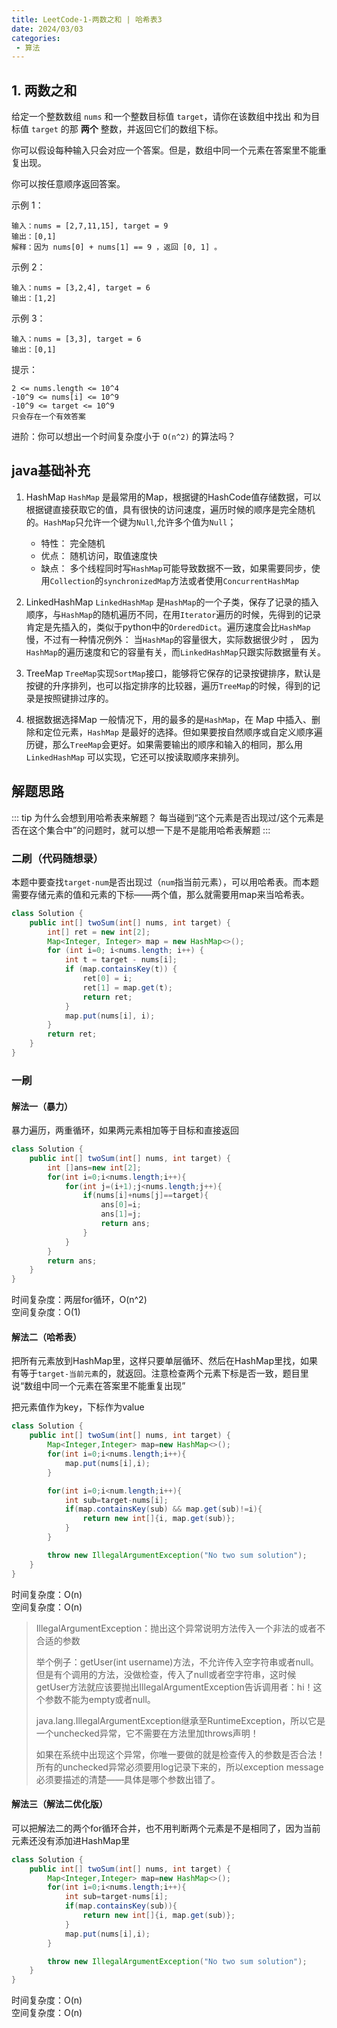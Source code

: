 ```yaml
---
title: LeetCode-1-两数之和 | 哈希表3
date: 2024/03/03
categories:
 - 算法
---
```

## 1. 两数之和
给定一个整数数组 `nums` 和一个整数目标值 `target`，请你在该数组中找出 和为目标值 `target`  的那 <b>两个</b> 整数，并返回它们的数组下标。

你可以假设每种输入只会对应一个答案。但是，数组中同一个元素在答案里不能重复出现。

你可以按任意顺序返回答案。

示例 1：
```
输入：nums = [2,7,11,15], target = 9
输出：[0,1]
解释：因为 nums[0] + nums[1] == 9 ，返回 [0, 1] 。
```
示例 2：
```
输入：nums = [3,2,4], target = 6
输出：[1,2]
```
示例 3：
```
输入：nums = [3,3], target = 6
输出：[0,1]
```

提示：
```
2 <= nums.length <= 10^4
-10^9 <= nums[i] <= 10^9
-10^9 <= target <= 10^9
只会存在一个有效答案
```

进阶：你可以想出一个时间复杂度小于 `O(n^2)` 的算法吗？

## java基础补充
1. HashMap
    `HashMap` 是最常用的Map，根据键的HashCode值存储数据，可以根据键直接获取它的值，具有很快的访问速度，遍历时候的顺序是完全随机的。`HashMap`只允许一个键为`Null`,允许多个值为`Null`；

    - 特性： 完全随机
    - 优点： 随机访问，取值速度快
    - 缺点： 多个线程同时写`HashMap`可能导致数据不一致，如果需要同步，使用`Collection`的`synchronizedMap`方法或者使用`ConcurrentHashMap`

2. LinkedHashMap
    `LinkedHashMap` 是`HashMap`的一个子类，保存了记录的插入顺序，与`HashMap`的随机遍历不同，在用`Iterator`遍历的时候，先得到的记录肯定是先插入的，类似于python中的`OrderedDict`。遍历速度会比`HashMap`慢，不过有一种情况例外： 当`HashMap`的容量很大，实际数据很少时 ， 因为`HashMap`的遍历速度和它的容量有关，而`LinkedHashMap`只跟实际数据量有关。

3. TreeMap
    `TreeMap`实现`SortMap`接口，能够将它保存的记录按键排序，默认是按键的升序排列，也可以指定排序的比较器，遍历`TreeMap`的时候，得到的记录是按照键排过序的。

4. 根据数据选择Map
    一般情况下，用的最多的是`HashMap`，在 Map 中插入、删除和定位元素，`HashMap` 是最好的选择。但如果要按自然顺序或自定义顺序遍历键，那么`TreeMap`会更好。如果需要输出的顺序和输入的相同，那么用 `LinkedHashMap` 可以实现，它还可以按读取顺序来排列。

## 解题思路
::: tip 为什么会想到用哈希表来解题？
每当碰到“这个元素是否出现过/这个元素是否在这个集合中”的问题时，就可以想一下是不是能用哈希表解题
:::

### 二刷（代码随想录）
本题中要查找`target-num`是否出现过（`num`指当前元素），可以用哈希表。而本题需要存储元素的值和元素的下标——两个值，那么就需要用map来当哈希表。

```java
class Solution {
    public int[] twoSum(int[] nums, int target) {
        int[] ret = new int[2];
        Map<Integer, Integer> map = new HashMap<>();
        for (int i=0; i<nums.length; i++) {
            int t = target - nums[i];
            if (map.containsKey(t)) {
                ret[0] = i;
                ret[1] = map.get(t);
                return ret;
            }
            map.put(nums[i], i);
        }
        return ret;
    }
}
```


### 一刷
#### 解法一（暴力）

暴力遍历，两重循环，如果两元素相加等于目标和直接返回
```java
class Solution {
    public int[] twoSum(int[] nums, int target) {
        int []ans=new int[2];
        for(int i=0;i<nums.length;i++){
            for(int j=(i+1);j<nums.length;j++){
                if(nums[i]+nums[j]==target){
                    ans[0]=i;
                    ans[1]=j;
                    return ans;
                }
            }
        }
        return ans;
    }
}
```
时间复杂度：两层for循环，O(n^2)<br/>
空间复杂度：O(1)

#### 解法二（哈希表）

把所有元素放到HashMap里，这样只要单层循环、然后在HashMap里找，如果有等于`target-当前元素`的，就返回。注意检查两个元素下标是否一致，题目里说“数组中同一个元素在答案里不能重复出现”

把元素值作为key，下标作为value

```java
class Solution {
    public int[] twoSum(int[] nums, int target) {
        Map<Integer,Integer> map=new HashMap<>();
        for(int i=0;i<nums.length;i++){
            map.put(nums[i],i);
        }

        for(int i=0;i<num.length;i++){
            int sub=target-nums[i];
            if(map.containsKey(sub) && map.get(sub)!=i){
                return new int[]{i, map.get(sub)};
            }
        }

        throw new IllegalArgumentException("No two sum solution");
    }
}
```
时间复杂度：O(n)<br/>
空间复杂度：O(n)

>IllegalArgumentException：抛出这个异常说明方法传入一个非法的或者不合适的参数
>
>举个例子：getUser(int username)方法，不允许传入空字符串或者null。但是有个调用的方法，没做检查，传入了null或者空字符串，这时候getUser方法就应该要抛出IllegalArgumentException告诉调用者：hi！这个参数不能为empty或者null。
>
>java.lang.IllegalArgumentException继承至RuntimeException，所以它是一个unchecked异常，它不需要在方法里加throws声明！
>
>如果在系统中出现这个异常，你唯一要做的就是检查传入的参数是否合法！所有的unchecked异常必须要用log记录下来的，所以exception message必须要描述的清楚——具体是哪个参数出错了。

#### 解法三（解法二优化版）

可以把解法二的两个for循环合并，也不用判断两个元素是不是相同了，因为当前元素还没有添加进HashMap里
```java
class Solution {
    public int[] twoSum(int[] nums, int target) {
        Map<Integer,Integer> map=new HashMap<>();
        for(int i=0;i<nums.length;i++){
            int sub=target-nums[i];
            if(map.containsKey(sub)){
                return new int[]{i, map.get(sub)};
            }
            map.put(nums[i],i);
        }

        throw new IllegalArgumentException("No two sum solution");
    }
}
```
时间复杂度：O(n)<br/>
空间复杂度：O(n)